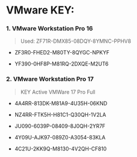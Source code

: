 # VMware KEY:

### 1. VMware Workstation Pro 16

>Used: ZF71R-DMX85-08DQY-8YMNC-PPHV8

* ZF3R0-FHED2-M80TY-8QYGC-NPKYF

* YF390-0HF8P-M81RQ-2DXQE-M2UT6

### 2. VMware Workstation Pro 17

>KEY Active VMWare 17 Pro Full

* 4A4RR-813DK-M81A9-4U35H-06KND

* NZ4RR-FTK5H-H81C1-Q30QH-1V2LA

* JU090-6039P-08409-8J0QH-2YR7F

* 4Y09U-AJK97-089Z0-A3054-83KLA

* 4C21U-2KK9Q-M8130-4V2QH-CF810


